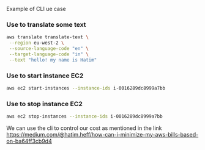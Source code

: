 


Example of CLI ue case 

### Use to translate some text

```bash
aws translate translate-text \
 --region eu-west-2 \
 --source-language-code "en" \
 --target-language-code "in" \
 --text "hello! my name is Hatim"
 ```


### Use to start instance EC2 

```bash
aws ec2 start-instances --instance-ids i-0016289dc8999a7bb
 ```

### Use to stop instance EC2 


```bash
aws ec2 stop-instances --instance-ids i-0016289dc8999a7bb
 ```

We can use the cli to control our cost as mentioned in the link https://medium.com/@hatim.heff/how-can-i-minimize-my-aws-bills-based-on-ba64ff3cb9d4
